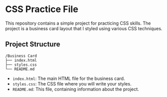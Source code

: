 # CSS Practice File

This repository contains a simple project for practicing CSS skills. The project is a business card layout that I styled using various CSS techniques.

## Project Structure

```
/Business Card
├── index.html
├── styles.css
└── README.md
```

- `index.html`: The main HTML file for the business card.
- `styles.css`: The CSS file where you will write your styles.
- `README.md`: This file, containing information about the project.
